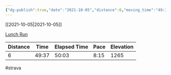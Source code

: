 ```yaml
---
{"dg-publish":true,"date":"2021-10-05","distance":6,"moving_time":"49:37","elapsed_time":"50:03","pace":"8:15","total_elevation_gain":1265,"url":"https://www.strava.com/activities/6068943073","permalink":"/01-personal/strava/2021-10-05-lunch-run/","dgPassFrontmatter":true}
---
```



[[2021-10-05\|2021-10-05]]

[Lunch Run](https://www.strava.com/activities/6068943073)

| Distance | Time  | Elapsed Time | Pace | Elevation |
| -------- | ----- | ------------ | ---- | --------- |
| 6        | 49:37 | 50:03        | 8:15 | 1265      |




#strava
